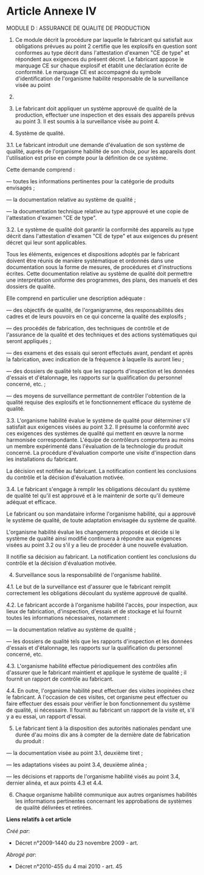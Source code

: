 # Article Annexe IV

MODULE D : ASSURANCE DE QUALITE DE PRODUCTION 

1. Ce module décrit la procédure par laquelle le fabricant qui satisfait aux obligations prévues au point 2 certifie que les
explosifs en question sont conformes au type décrit dans l'attestation d'examen "CE de type" et répondent aux exigences du
présent décret. Le fabricant appose le marquage CE sur chaque explosif et établit une déclaration écrite de conformité. Le
marquage CE est accompagné du symbole d'identification de l'organisme habilité responsable de la surveillance visée au point
4.

2. Le fabricant doit appliquer un système approuvé de qualité de la production, effectuer une inspection et des essais des
appareils prévus au point 3. Il est soumis à la surveillance visée au point 4.

3. Système de qualité.

3.1. Le fabricant introduit une demande d'évaluation de son système de qualité, auprès de l'organisme habilité de son choix,
pour les appareils dont l'utilisation est prise en compte pour la définition de ce système.

Cette demande comprend :

― toutes les informations pertinentes pour la catégorie de produits envisagés ;

― la documentation relative au système de qualité ;

― la documentation technique relative au type approuvé et une copie de l'attestation d'examen "CE de type".

3.2. Le système de qualité doit garantir la conformité des appareils au type décrit dans l'attestation d'examen "CE de type"
et aux exigences du présent décret qui leur sont applicables.

Tous les éléments, exigences et dispositions adoptés par le fabricant doivent être réunis de manière systématique et ordonnés
dans une documentation sous la forme de mesures, de procédures et d'instructions écrites. Cette documentation relative au
système de qualité doit permettre une interprétation uniforme des programmes, des plans, des manuels et des dossiers de
qualité.

Elle comprend en particulier une description adéquate :

― des objectifs de qualité, de l'organigramme, des responsabilités des cadres et de leurs pouvoirs en ce qui concerne la
qualité des explosifs ;

― des procédés de fabrication, des techniques de contrôle et de l'assurance de la qualité et des techniques et des actions
systématiques qui seront appliqués ;

― des examens et des essais qui seront effectués avant, pendant et après la fabrication, avec indication de la fréquence à
laquelle ils auront lieu ;

― des dossiers de qualité tels que les rapports d'inspection et les données d'essais et d'étalonnage, les rapports sur la
qualification du personnel concerné, etc. ;

― des moyens de surveillance permettant de contrôler l'obtention de la qualité requise des explosifs et le fonctionnement
efficace du système de qualité.

3.3. L'organisme habilité évalue le système de qualité pour déterminer s'il satisfait aux exigences visées au point 3.2. Il
présume la conformité avec ces exigences des systèmes de qualité qui mettent en œuvre la norme harmonisée correspondante.
L'équipe de contrôleurs comportera au moins un membre expérimenté dans l'évaluation de la technologie du produit concerné. La
procédure d'évaluation comporte une visite d'inspection dans les installations du fabricant.

La décision est notifiée au fabricant. La notification contient les conclusions du contrôle et la décision d'évaluation
motivée.

3.4. Le fabricant s'engage à remplir les obligations découlant du système de qualité tel qu'il est approuvé et à le maintenir
de sorte qu'il demeure adéquat et efficace.

Le fabricant ou son mandataire informe l'organisme habilité, qui a approuvé le système de qualité, de toute adaptation
envisagée du système de qualité.

L'organisme habilité évalue les changements proposés et décide si le système de qualité ainsi modifié continuera à répondre
aux exigences visées au point 3.2 ou s'il y a lieu de procéder à une nouvelle évaluation.

Il notifie sa décision au fabricant. La notification contient les conclusions du contrôle et la décision d'évaluation
motivée.

4. Surveillance sous la responsabilité de l'organisme habilité.

4.1. Le but de la surveillance est d'assurer que le fabricant remplit correctement les obligations découlant du système
approuvé de qualité.

4.2. Le fabricant accorde à l'organisme habilité l'accès, pour inspection, aux lieux de fabrication, d'inspection, d'essais
et de stockage et lui fournit toutes les informations nécessaires, notamment :

― la documentation relative au système de qualité ;

― les dossiers de qualité tels que les rapports d'inspection et les données d'essais et d'étalonnage, les rapports sur la
qualification du personnel concerné, etc.

4.3. L'organisme habilité effectue périodiquement des contrôles afin d'assurer que le fabricant maintient et applique le
système de qualité ; il fournit un rapport de contrôle au fabricant.

4.4. En outre, l'organisme habilité peut effectuer des visites inopinées chez le fabricant. A l'occasion de ces visites, cet
organisme peut effectuer ou faire effectuer des essais pour vérifier le bon fonctionnement du système de qualité, si
nécessaire. Il fournit au fabricant un rapport de la visite et, s'il y a eu essai, un rapport d'essai.

5. Le fabricant tient à la disposition des autorités nationales pendant une durée d'au moins dix ans à compter de la dernière
date de fabrication du produit :

― la documentation visée au point 3.1, deuxième tiret ;

― les adaptations visées au point 3.4, deuxième alinéa ;

― les décisions et rapports de l'organisme habilité visés au point 3.4, dernier alinéa, et aux points 4.3 et 4.4.

6. Chaque organisme habilité communique aux autres organismes habilités les informations pertinentes concernant les
approbations de systèmes de qualité délivrées et retirées.

**Liens relatifs à cet article**

_Créé par_:

  - Décret n°2009-1440 du 23 novembre 2009 - art.

_Abrogé par_:

  - Décret n°2010-455 du 4 mai 2010 - art. 45
